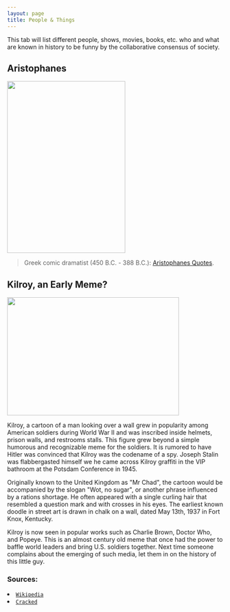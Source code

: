 ```yaml
---
layout: page
title: People & Things
---
```


<p class="message">
  This tab will list different people, shows, movies, books, etc. who and what are known in history to be funny by the collaborative consensus of society.
</p>

## Aristophanes
<a href="url"><img src="https://actamu.github.io/laughing-aggies/public/images/Aristophanes.jpg" height="400" width="275" ></a>
> Greek comic dramatist (450 B.C. - 388 B.C.): [Aristophanes Quotes](http://www.notable-quotes.com/a/aristophanes_quotes_ii.html).

## Kilroy, an Early Meme?
<a href="url"><img src="https://actamu.github.io/laughing-aggies/public/images/kilroy.jpg" height="275" width="400" ></a>

Kilroy, a cartoon of a man looking over a wall grew in popularity among American soldiers during World War II and was inscribed inside helmets, prison walls, and restrooms stalls. This figure grew beyond a simple humorous and recognizable meme for the soldiers. It is rumored to have Hitler was convinced that Kilroy was the codename of a spy. Joseph Stalin was flabbergasted himself we he came across Kilroy graffiti in the VIP bathroom at the Potsdam Conference in 1945. 

Originally known to the United Kingdom as "Mr Chad", the cartoon would be accompanied by the slogan "Wot, no sugar", or another phrase influenced by a rations shortage. He often appeared with a single curling hair that resembled a question mark and with crosses in his eyes. The earliest known doodle in street art is drawn in chalk on a wall, dated May 13th, 1937 in Fort Knox, Kentucky.

Kilroy is now seen in popular works such as Charlie Brown, Doctor Who, and Popeye. This is an almost century old meme that once had the power to baffle world leaders and bring U.S. soldiers together. Next time someone complains about the emerging of such media, let them in on the history of this little guy.

### Sources:
<li>
  <a href="https://en.wikipedia.org/wiki/Kilroy_was_here"><code class="highlighter-rouge">Wikipedia</code>
</li>
<li>
  <a href="http://www.cracked.com/article_19119_7-memes-that-went-viral-before-internet-existed.html"><code class="highlighter-rouge">Cracked</code>
</li>


